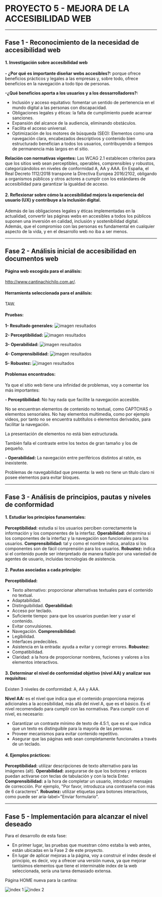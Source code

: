 # PROYECTO 5 - MEJORA DE LA ACCESIBILIDAD WEB

---


## Fase 1 - Reconocimiento de la necesidad de accesibilidad web

#### 1. Investigación sobre accesibilidad web

__- ¿Por qué es importante diseñar webs accesibles?:__ porque ofrece beneficios prácticos y legales a las empresas y, sobre todo, ofrece beneficios en la navegación a todo tipo de personas.


__-¿Qué beneficios aporta a los usuarios y a los dessarrolladores?:__  
- Inclusión y acceso equitativo: fomentar un sentido de pertenencia en el mundo digital a las personas con discapacidad.
- Obligaciones legales y éticas: la falta de cumplimiento puede acarrear sanciones. 
- Expansión del alcance de la audiencia, eliminando obstáculos.
- Facilita el acceso universal.
- Optimización de los motores de búsqueda (SEO): Elementos como una navegación clara, encabezados descriptivos y contenido bien estructurado benefician a todos los usuarios, contribuyendo a tiempos de permanencia más largos en el sitio.


__Relación con normativas vigentes:__ Las WCAG 2.1 establecen criterios para que los sitios web sean perceptibles, operables, comprensibles y robustos, categorizándolos en niveles de conformidad A, AA y AAA. En España, el Real Decreto 1112/2018 transpone la Directiva Europea 2016/2102, obligando a organismos públicos y otros actores a cumplir con los estándares de accesibilidad para garantizar la igualdad de acceso.


#### 2. Reflexionar sobre cómo la accesibilidad mejora la experiencia del usuario (UX) y contribuye a la inclusión digital.
Además de las obligaciones legales y éticas implementadas en la actualidad, convertir las páginas webs en accesibles a todos los públicos suponen una inversión en calidad, inclusión y sostenibilidad digital. Además, que el compromiso con las personas es fundamental en cualquier aspecto de la vida, y en el desarrollo web no iba a ser menos. 

---


## Fase 2 - Análisis inicial de accesibilidad en documentos web
#### Página web escogida para el análisis: 
http://www.cantinachichilo.com.ar/.

#### Herramienta seleccionada para el análisis:
TAW.

#### Pruebas:
__1- Resultado generales:__
<img src="taw/taw1.jpg" alt="imagen resultados">

__2- Perceptibilidad:__
<img src="taw/taw2.jpg" alt="imagen resultados">

__3- Operabilidad:__
<img src="taw/taw3.jpg" alt="imagen resultados">

__4- Comprensibilidad:__
<img src="taw/taw4.jpg" alt="imagen resultados">

__5- Robustez:__
<img src="taw/taw5.jpg" alt="imagen resultados">

#### Problemas encontrados:
Ya que el sitio web tiene una infinidad de problemas, voy a comentar los más importantes:

__- Perceptibilidad:__ 
No hay nada que facilite la navegación accesible.

No se encuentran elementos de contenido no textual, como CAPTCHAS o elementos sensoriales.
No hay elementos multimedia, como por ejemplo videos, por tanto no se encuentra subtítulos o elementos derivados, para facilitar la navegación.

La presentación de elementos no está bien estructurada.

También falla el contraste entre los textos de gran tamaño y los de pequeño.


__- Operabilidad:__
La navegación entre periféricos distintos al ratón, es inexistente.

Problemas de navegabilidad que presenta: la web no tiene un título claro ni posee elementos para evitar bloques.

---


## Fase 3 - Análisis de principios, pautas y niveles de conformidad


#### 1. Estudiar los principios funamentales:
__Perceptibilidad:__ estudia si los usuarios perciben correctamente la información y los componentes de la interfaz.
__Operabilidad:__ determina si los componentes de la interfaz y la navegación son funcionales para los usuarios.
__Comprensibilidad:__ tal y como el nombre indica, analiza si los componentes son de fácil comprensión para los usuarios.
__Robustez:__ indica si el contenido puede ser interpretado de manera fiable por una variedad de agentes de usuario, incluidas tecnologías de asistencia.


#### 2. Pautas asociadas a cada principio:
__Perceptibilidad:__ 
- Texto alternativo: proporcionar alternativas textuales para el contenido no textual. 
- Adaptabilidad.
- Distinguibilidad.
__Operabilidad:__ 
- Acceso por teclado.
- Suficiente tiempo: para que los usuarios puedan leer y usar el contenido.
- Evitar convulsiones.
- Navegación.
__Comprensibilidad:__ 
- Legibilidad.
- Interfaces predecibles.
- Asistencia en la entrada: ayuda a evitar y corregir errores.
__Robustez:__ 
- Compatibilidad.
- Claridad: a la hora de proporcionar nombres, fuciones y valores a los elementos interactivos.


#### 3. Determinar el nivel de conformidad objetivo (nivel AA) y analizar sus requisitos:
Existen 3 niveles de conformidad: A, AA y AAA.

__Nivel AA:__ es el nivel que indica que el contenido proporciona mejoras adicionales a la accesibilidad, más allá del nivel A, que es el básico. Es el nivel recomendado para cumplir con las normativas.
Para cumplir con el nivel, es necesario:
- Garantizar un contraste mínimo de texto de 4.5:1, que es el que indica que un texto es distinguible para la mayoría de las personas.
- Proveer mecanismos para evitar contenido repetitivo.
- Asegurar que las páginas web sean completamente funcionales a través de un teclado.


#### 4. Ejemplos prácticos:
__Perceptibilidad:__ utilizar descripciones de texto alternativo para las imágenes (alt). 
__Operabilidad:__ asegurarse de que los botones y enlaces puedan activarse con teclas de tabulación y con la tecla Enter.
__Comprensibilidad:__ a la hora de completar un usuario, introducir mensajes de corrección. Por ejemplo, "Por favor, introduzca una contraseña con más de 6 caracteres".
__Robustez:__ utilizar etiquetas para botones interactivos, como puede ser aria-label="Enviar formulario".

---


## Fase 5 - Implementación para alcanzar el nivel deseado

Para el desarrollo de esta fase:
- En primer lugar, las pruebas que muestran cómo estaba la web antes, están ubicadas en la Fase 2 de este proyecto.
- En lugar de aplicar mejoras a la página, voy a construir el index desde el principio, es decir, voy a ofrecer una versión nueva, ya que mejorar tantísimos elementos que tiene el interminable index de la web seleccionada, sería una tarea demasiado extensa.

Página HOME nueva para la cantina:

<img src="taw/index1.jpg" alt="index 1">
<img src="taw/index2.jpg" alt="index 2">